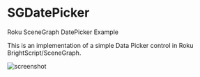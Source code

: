 # SGDatePicker
Roku SceneGraph DatePicker Example

This is an implementation of a simple Data Picker control in Roku BrightScript/SceneGraph.

![screenshot](http://lvcabral.com/wp-content/uploads/2017/07/sgdatepicker-screenshot.png)

